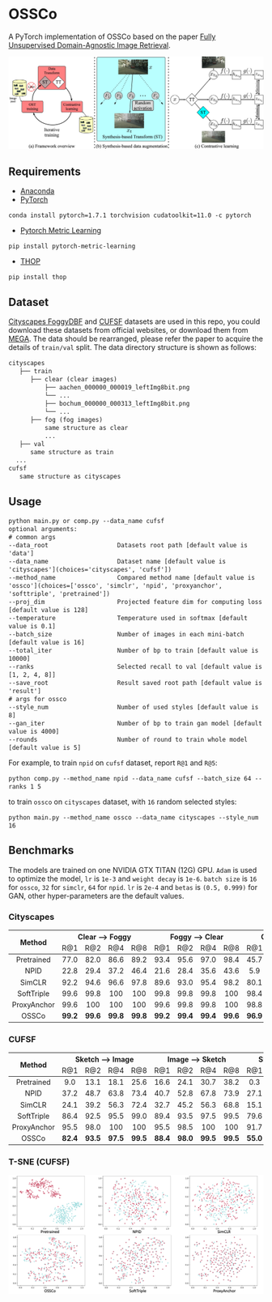 # OSSCo

A PyTorch implementation of OSSCo based on the paper [Fully Unsupervised Domain-Agnostic Image Retrieval]().

![Network Architecture](result/structure.jpg)

## Requirements

- [Anaconda](https://www.anaconda.com/download/)
- [PyTorch](https://pytorch.org)

```
conda install pytorch=1.7.1 torchvision cudatoolkit=11.0 -c pytorch
```

- [Pytorch Metric Learning](https://kevinmusgrave.github.io/pytorch-metric-learning/)

```
pip install pytorch-metric-learning
```

- [THOP](https://github.com/Lyken17/pytorch-OpCounter)

```
pip install thop
```

## Dataset

[Cityscapes FoggyDBF](https://www.cityscapes-dataset.com/) and
[CUFSF](http://mmlab.ie.cuhk.edu.hk/archive/cufsf/) datasets are used in this repo, you could download these datasets
from official websites, or download them from [MEGA](https://mega.nz/folder/5sQD0QqK#zM5GfOSPvpPpfquGJd8Vjg). The data
should be rearranged, please refer the paper to acquire the details of `train/val` split. The data directory structure
is shown as follows:

 ```
 cityscapes
    ├── train
       ├── clear (clear images)
           ├── aachen_000000_000019_leftImg8bit.png
           └── ...
           ├── bochum_000000_000313_leftImg8bit.png
           └── ...
       ├── fog (fog images)
           same structure as clear
           ...         
    ├── val
       same structure as train
   ...
cufsf
    same structure as cityscapes
```

## Usage

```
python main.py or comp.py --data_name cufsf
optional arguments:
# common args
--data_root                   Datasets root path [default value is 'data']
--data_name                   Dataset name [default value is 'cityscapes'](choices='cityscapes', 'cufsf'])
--method_name                 Compared method name [default value is 'ossco'](choices=['ossco', 'simclr', 'npid', 'proxyanchor', 'softtriple', 'pretrained'])
--proj_dim                    Projected feature dim for computing loss [default value is 128]
--temperature                 Temperature used in softmax [default value is 0.1]
--batch_size                  Number of images in each mini-batch [default value is 16]
--total_iter                  Number of bp to train [default value is 10000]
--ranks                       Selected recall to val [default value is [1, 2, 4, 8]]
--save_root                   Result saved root path [default value is 'result']
# args for ossco
--style_num                   Number of used styles [default value is 8]
--gan_iter                    Number of bp to train gan model [default value is 4000]
--rounds                      Number of round to train whole model [default value is 5]
```

For example, to train `npid` on `cufsf` dataset, report `R@1` and `R@5`:

```
python comp.py --method_name npid --data_name cufsf --batch_size 64 --ranks 1 5
```

to train `ossco` on `cityscapes` dataset, with `16` random selected styles:

```
python main.py --method_name ossco --data_name cityscapes --style_num 16
```

## Benchmarks

The models are trained on one NVIDIA GTX TITAN (12G) GPU. `Adam` is used to optimize the model, `lr` is `1e-3`
and `weight decay` is `1e-6`. `batch size` is `16` for `ossco`, `32` for `simclr`, `64` for `npid`.
`lr` is `2e-4` and `betas` is `(0.5, 0.999)` for GAN, other hyper-parameters are the default values.

### Cityscapes

<table>
<thead>
  <tr>
    <th rowspan="2">Method</th>
    <th colspan="4">Clear --&gt; Foggy</th>
    <th colspan="4">Foggy --&gt; Clear</th>
    <th colspan="4">Clear &lt;--&gt; Foggy</th>
    <th rowspan="2">Download</th>
  </tr>
  <tr>
    <td align="center">R@1</td>
    <td align="center">R@2</td>
    <td align="center">R@4</td>
    <td align="center">R@8</td>
    <td align="center">R@1</td>
    <td align="center">R@2</td>
    <td align="center">R@4</td>
    <td align="center">R@8</td>
    <td align="center">R@1</td>
    <td align="center">R@2</td>
    <td align="center">R@4</td>
    <td align="center">R@8</td>
  </tr>
</thead>
<tbody>
  <tr>
    <td align="center">Pretrained</td>
    <td align="center">77.0</td>
    <td align="center">82.0</td>
    <td align="center">86.6</td>
    <td align="center">89.2</td>
    <td align="center">93.4</td>
    <td align="center">95.6</td>
    <td align="center">97.0</td>
    <td align="center">98.4</td>
    <td align="center">45.7</td>
    <td align="center">53.3</td>
    <td align="center">59.3</td>
    <td align="center">65.4</td>
    <td align="center"><a href="https://pan.baidu.com/s/1G9qdUvrFHqEm1kbmPmel9w">ea3u</a></td>
  </tr>
  <tr>
    <td align="center">NPID</td>
    <td align="center">22.8</td>
    <td align="center">29.4</td>
    <td align="center">37.2</td>
    <td align="center">46.4</td>
    <td align="center">21.6</td>
    <td align="center">28.4</td>
    <td align="center">35.6</td>
    <td align="center">43.6</td>
    <td align="center">5.9</td>
    <td align="center">8.3</td>
    <td align="center">11.2</td>
    <td align="center">14.1</td>
    <td align="center"><a href="https://pan.baidu.com/s/1PWLOBKWb8gUUibXOX9OQyA">hu2k</a></td>
  </tr>
  <tr>
    <td align="center">SimCLR</td>
    <td align="center">92.2</td>
    <td align="center">94.6</td>
    <td align="center">96.6</td>
    <td align="center">97.8</td>
    <td align="center">89.6</td>
    <td align="center">93.0</td>
    <td align="center">95.4</td>
    <td align="center">98.2</td>
    <td align="center">80.1</td>
    <td align="center">85.4</td>
    <td align="center">88.8</td>
    <td align="center">92.3</td>
    <td align="center"><a href="https://pan.baidu.com/s/1aJGLPODKE4cCHLZYDg96jA">4jvm</a></td>
  </tr>
  <tr>
    <td align="center">SoftTriple</td>
    <td align="center">99.6</td>
    <td align="center">99.8</td>
    <td align="center">100</td>
    <td align="center">100</td>
    <td align="center">99.8</td>
    <td align="center">99.8</td>
    <td align="center">99.8</td>
    <td align="center">100</td>
    <td align="center">98.4</td>
    <td align="center">99.7</td>
    <td align="center">99.8</td>
    <td align="center">99.9</td>
    <td align="center"><a href="https://pan.baidu.com/s/1mYIRpX4ABX9YVLs0gFJVmg">6we5</a></td>
  </tr>
  <tr>
    <td align="center">ProxyAnchor</td>
    <td align="center">99.6</td>
    <td align="center">100</td>
    <td align="center">100</td>
    <td align="center">100</td>
    <td align="center">99.6</td>
    <td align="center">99.8</td>
    <td align="center">99.8</td>
    <td align="center">100</td>
    <td align="center">98.8</td>
    <td align="center">99.6</td>
    <td align="center">99.6</td>
    <td align="center">99.8</td>
    <td align="center"><a href="https://pan.baidu.com/s/1aEQhoDH3ciAHESbzSfeR6Q">99k3</a></td>
  </tr>
  <tr>
    <td align="center">OSSCo</td>
    <td align="center"><b>99.2</b></td>
    <td align="center"><b>99.6</b></td>
    <td align="center"><b>99.8</b></td>
    <td align="center"><b>99.8</b></td>
    <td align="center"><b>99.2</b></td>
    <td align="center"><b>99.4</b></td>
    <td align="center"><b>99.4</b></td>
    <td align="center"><b>99.6</b></td>
    <td align="center"><b>96.9</b></td>
    <td align="center"><b>98.9</b></td>
    <td align="center"><b>99.4</b></td>
    <td align="center"><b>99.5</b></td>
    <td align="center"><a href="https://pan.baidu.com/s/19d3v1PTnX-Z3dH7ifeY1oA">cb2b</a></td>
  </tr>
</tbody>
</table>

### CUFSF

<table>
<thead>
  <tr>
    <th rowspan="2">Method</th>
    <th colspan="4">Sketch --&gt; Image</th>
    <th colspan="4">Image --&gt; Sketch</th>
    <th colspan="4">Sketch &lt;--&gt; Image</th>
    <th rowspan="2">Download</th>
  </tr>
  <tr>
    <td align="center">R@1</td>
    <td align="center">R@2</td>
    <td align="center">R@4</td>
    <td align="center">R@8</td>
    <td align="center">R@1</td>
    <td align="center">R@2</td>
    <td align="center">R@4</td>
    <td align="center">R@8</td>
    <td align="center">R@1</td>
    <td align="center">R@2</td>
    <td align="center">R@4</td>
    <td align="center">R@8</td>
  </tr>
</thead>
<tbody>
  <tr>
    <td align="center">Pretrained</td>
    <td align="center">9.0</td>
    <td align="center">13.1</td>
    <td align="center">18.1</td>
    <td align="center">25.6</td>
    <td align="center">16.6</td>
    <td align="center">24.1</td>
    <td align="center">30.7</td>
    <td align="center">38.2</td>
    <td align="center">0.3</td>
    <td align="center">0.3</td>
    <td align="center">1.3</td>
    <td align="center">3.0</td>
    <td align="center"><a href="https://pan.baidu.com/s/1td9R3zV1buYg5ekvaEaMSg">imi4</a></td>
  </tr>
  <tr>
    <td align="center">NPID</td>
    <td align="center">37.2</td>
    <td align="center">48.7</td>
    <td align="center">63.8</td>
    <td align="center">73.4</td>
    <td align="center">40.7</td>
    <td align="center">52.8</td>
    <td align="center">67.8</td>
    <td align="center">73.9</td>
    <td align="center">27.1</td>
    <td align="center">34.4</td>
    <td align="center">46.0</td>
    <td align="center">60.1</td>
    <td align="center"><a href="https://pan.baidu.com/s/1MKLAWG4x-tr-9T7M2exUFg">xvci</a></td>
  </tr>
  <tr>
    <td align="center">SimCLR</td>
    <td align="center">24.1</td>
    <td align="center">39.2</td>
    <td align="center">56.3</td>
    <td align="center">72.4</td>
    <td align="center">32.7</td>
    <td align="center">45.2</td>
    <td align="center">56.3</td>
    <td align="center">68.8</td>
    <td align="center">15.1</td>
    <td align="center">21.9</td>
    <td align="center">33.7</td>
    <td align="center">49.0</td>
    <td align="center"><a href="https://pan.baidu.com/s/1WzYf-QmAB1YjfEMLdkAIeg">xtux</a></td>
  </tr>
  <tr>
    <td align="center">SoftTriple</td>
    <td align="center">86.4</td>
    <td align="center">92.5</td>
    <td align="center">95.5</td>
    <td align="center">99.0</td>
    <td align="center">89.4</td>
    <td align="center">93.5</td>
    <td align="center">97.5</td>
    <td align="center">99.5</td>
    <td align="center">79.6</td>
    <td align="center">85.9</td>
    <td align="center">92.7</td>
    <td align="center">96.2</td>
    <td align="center"><a href="https://pan.baidu.com/s/1L7iUrQmtzlaSOVqLjfv-Tw">5qb9</a></td>
  </tr>
  <tr>
    <td align="center">ProxyAnchor</td>
    <td align="center">95.5</td>
    <td align="center">98.0</td>
    <td align="center">100</td>
    <td align="center">100</td>
    <td align="center">95.5</td>
    <td align="center">98.5</td>
    <td align="center">100</td>
    <td align="center">100</td>
    <td align="center">91.7</td>
    <td align="center">95.7</td>
    <td align="center">98.2</td>
    <td align="center">99.7</td>
    <td align="center"><a href="https://pan.baidu.com/s/1YWRsng6X9lq1yVNbJv6aVQ">inai</a></td>
  </tr>
  <tr>
    <td align="center">OSSCo</td>
    <td align="center"><b>82.4</b></td>
    <td align="center"><b>93.5</b></td>
    <td align="center"><b>97.5</b></td>
    <td align="center"><b>99.5</b></td>
    <td align="center"><b>88.4</b></td>
    <td align="center"><b>98.0</b></td>
    <td align="center"><b>99.5</b></td>
    <td align="center"><b>99.5</b></td>
    <td align="center"><b>55.0</b></td>
    <td align="center"><b>70.4</b></td>
    <td align="center"><b>87.2</b></td>
    <td align="center"><b>94.5</b></td>
    <td align="center"><a href="https://pan.baidu.com/s/1Jh0zTifYl2ul9__R7WrSuw">q6ji</a></td>
  </tr>
</tbody>
</table>

### T-SNE (CUFSF)

![tsne](result/tsne.png)
